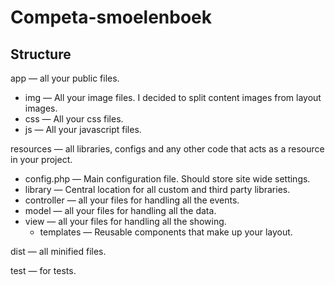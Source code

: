 # Competa-smoelenboek

## Structure

app — all your public files.
- img — All your image files. I decided to split content images from layout images.
- css — All your css files.
- js — All your javascript files.

resources — all libraries, configs and any other code that acts as a resource in your project.
- config.php — Main configuration file. Should store site wide settings.
- library — Central location for all custom and third party libraries.
- controller — all your files for handling all the events.
- model — all your files for handling all the data.
- view — all your files for handling all the showing.
    -   templates — Reusable components that make up your layout.

dist — all minified files.

test — for tests.
